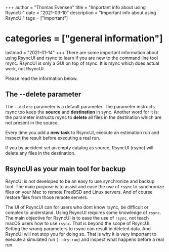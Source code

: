 +++
author = "Thomas Evensen"
title = "Important info about using RsyncUI"
date = "2021-03-10"
description = "Important info about using RsyncUI"
tags = ["important"]
# categories = ["general information"]
lastmod = "2021-01-14"
+++
There are some important information about using RsyncUI and rsync to learn if you are new to the command line tool rsync. RsyncUI is only a GUI on top of rsync. It is rsync which does actual work, not RsyncUI.

Please read the information below.

## The --delete parameter

The `--delete` parameter is a default parameter. The parameter instructs rsync too keep the **source** and **destination** in sync. Another word for it is: the parameter instructs rsync to **delete** all files in the destination which are not present in the source.

Every time you add a **new task** to RsyncUI, execute an estimation run and inspect the result before executing a real run.

If you by accident set an empty catalog as source, RsyncUI (rsync) will delete any files in the destination.

## RsyncUI as your main tool for backup

RsyncUI is not developed to be an easy to use synchronize and backup tool. The main purpose is to assist and ease the use of `rsync` to synchronize files on your Mac to remote FreeBSD and Linux servers. And of course restore files from those remote servers.

The UI of RsyncUI can for users who dont know rsync, be difficult or complex to understand. Using RsyncUI requires some knowledge of `rsync`. The main objective for RsyncUI is to ease the use of `rsync`, not teach macOS users how to use `rsync`. That is beyond the scope of RsyncUI. Setting the wrong parameters to rsync can result in deleted data. And RsyncUI will not stop you for doing so. That is why it is very important to execute a simulated run (`--dry-run`) and inspect what happens before a real run.
